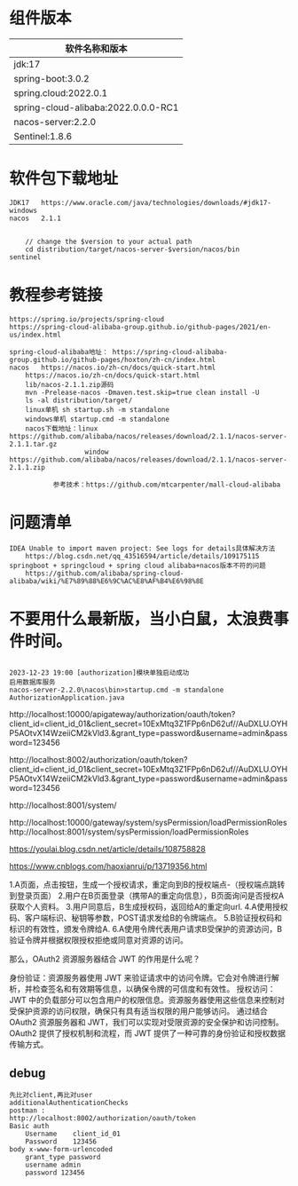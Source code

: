 # 组件版本
|软件名称和版本|
|----------------|
|jdk:17|
|spring-boot:3.0.2|
|spring.cloud:2022.0.1|
|spring-cloud-alibaba:2022.0.0.0-RC1|
|nacos-server:2.2.0|
|Sentinel:1.8.6|


# 软件包下载地址
```
JDK17	https://www.oracle.com/java/technologies/downloads/#jdk17-windows
nacos	2.1.1 
  
    
    // change the $version to your actual path
    cd distribution/target/nacos-server-$version/nacos/bin
sentinel
```
# 教程参考链接
```
https://spring.io/projects/spring-cloud
https://spring-cloud-alibaba-group.github.io/github-pages/2021/en-us/index.html

spring-cloud-alibaba地址： https://spring-cloud-alibaba-group.github.io/github-pages/hoxton/zh-cn/index.html
nacos   https://nacos.io/zh-cn/docs/quick-start.html
    https://nacos.io/zh-cn/docs/quick-start.html
    lib/nacos-2.1.1.zip源码
    mvn -Prelease-nacos -Dmaven.test.skip=true clean install -U  
    ls -al distribution/target/    
    linux单机 sh startup.sh -m standalone
    windows单机 startup.cmd -m standalone
    nacos下载地址：linux  https://github.com/alibaba/nacos/releases/download/2.1.1/nacos-server-2.1.1.tar.gz
                   window https://github.com/alibaba/nacos/releases/download/2.1.1/nacos-server-2.1.1.zip
                   
           参考技术：https://github.com/mtcarpenter/mall-cloud-alibaba
```




# 问题清单
```
IDEA Unable to import maven project: See logs for details具体解决方法
    https://blog.csdn.net/qq_43516594/article/details/109175115
springboot + springcloud + spring cloud alibaba+nacos版本不符的问题
    https://github.com/alibaba/spring-cloud-alibaba/wiki/%E7%89%88%E6%9C%AC%E8%AF%B4%E6%98%8E
```

# 不要用什么最新版，当小白鼠，太浪费事件时间。

##
```
2023-12-23 19:00 [authorization]模块单独启动成功
启用数据库服务
nacos-server-2.2.0\nacos\bin>startup.cmd -m standalone
AuthorizationApplication.java
```
http://localhost:10000/apigateway/authorization/oauth/token?client_id=client_id_01&client_secret=$10$ExMtq3Z1FPp6nD62uf//AuDXLU.OYHP5AOtvX14WzeiiCM2kVld3.&grant_type=password&username=admin&password=123456

http://localhost:8002/authorization/oauth/token?client_id=client_id_01&client_secret=$10$ExMtq3Z1FPp6nD62uf//AuDXLU.OYHP5AOtvX14WzeiiCM2kVld3.&grant_type=password&username=admin&password=123456

http://localhost:8001/system/

http://localhost:10000/gateway/system/sysPermission/loadPermissionRoles
http://localhost:8001/system/sysPermission/loadPermissionRoles


https://youlai.blog.csdn.net/article/details/108758828

https://www.cnblogs.com/haoxianrui/p/13719356.html


1.A页面，点击按钮，生成一个授权请求，重定向到B的授权端点-（授权端点跳转到登录页面）
2.用户在B页面登录（携带A的重定向信息），B页面询问是否授权A获取个人资料。
3.用户同意后，B生成授权码，返回给A的重定向url.
4.A使用授权码、客户端标识、秘钥等参数，POST请求发给B的令牌端点。
5.B验证授权码和标识的有效性，颁发令牌给A.
6.A使用令牌代表用户请求B受保护的资源访问，B验证令牌并根据权限授权拒绝或同意对资源的访问。


那么，OAuth2 资源服务器结合 JWT 的作用是什么呢？

身份验证：资源服务器使用 JWT 来验证请求中的访问令牌。它会对令牌进行解析，并检查签名和有效期等信息，以确保令牌的可信度和有效性。
授权访问：JWT 中的负载部分可以包含用户的权限信息。资源服务器使用这些信息来控制对受保护资源的访问权限，确保只有具有适当权限的用户能够访问。
通过结合 OAuth2 资源服务器和 JWT，我们可以实现对受限资源的安全保护和访问控制。OAuth2 提供了授权机制和流程，而 JWT 提供了一种可靠的身份验证和授权数据传输方式。


## debug
```
先比对client,再比对user
additionalAuthenticationChecks
postman :
http://localhost:8002/authorization/oauth/token
Basic auth  
    Username    client_id_01
    Password    123456
body x-www-form-urlencoded
    grant_type password
    username admin
    password 123456    
```